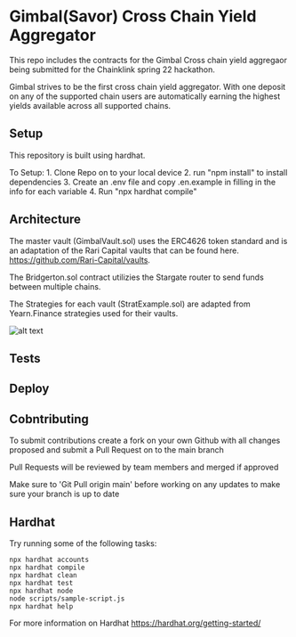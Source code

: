 # Gimbal(Savor) Cross Chain Yield Aggregator

This repo includes the contracts for the Gimbal Cross chain yield aggregaor being submitted for the Chainklink spring 22 hackathon.

Gimbal strives to be the first cross chain yield aggregator. With one deposit on any of the supported chain users are automatically earning the highest yields available across all supported chains.

## Setup

This repository is built using hardhat.

To Setup:
    1. Clone Repo on to your local device
    2. run "npm install"  to install dependencies
    3. Create an .env file and copy .en.example in filling in the info for each variable
    4. Run "npx hardhat compile"

## Architecture

The master vault (GimbalVault.sol) uses the ERC4626 token standard and is an adaptation of the Rari Capital vaults that can be found here. https://github.com/Rari-Capital/vaults.

The Bridgerton.sol contract utilizies the Stargate router to send funds between multiple chains.

The Strategies for each vault (StratExample.sol) are adapted from Yearn.Finance strategies used for their vaults.

![alt text]("./misc/vaultArch.png")

## Tests


## Deploy

## Cobntributing

To submit contributions create a fork on your own Github with all changes proposed and submit a Pull Request on to the main branch

Pull Requests will be reviewed by team members and merged if approved

Make sure to 'Git Pull origin main' before working on any updates to make sure your branch is up to date
## Hardhat
Try running some of the following tasks:

```shell
npx hardhat accounts
npx hardhat compile
npx hardhat clean
npx hardhat test
npx hardhat node
node scripts/sample-script.js
npx hardhat help
```

For more information on Hardhat https://hardhat.org/getting-started/